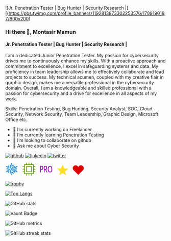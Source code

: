 ![Jr. Penetration Tester | Bug Hunter | Security Research |][(https://pbs.twimg.com/profile_banners/1192813873302253576/1709190187/600x200)
### Hi there 👋, Montasir Mamun
#### Jr. Penetration Tester | Bug Hunter | Security Research |

I am a dedicated Junior Penetration Tester. My passion for cybersecurity drives me to continuously enhance my skills. With a proactive approach and commitment to excellence, I excel in safeguarding systems and data. My proficiency in team leadership allows me to effectively collaborate and lead projects to success. My technical acumen, coupled with my creative flair in graphic design, makes me a versatile professional in the cybersecurity domain. Overall, I am a knowledgeable and skilled professional with a passion for cybersecurity and a drive for excellence in all aspects of my work.

Skills: Penetration Testing, Bug Hunting, Security Analyst, SOC, Cloud Security, Network Security, Team Leadership, Graphic Design, Microsoft Office etc.

- 🔭 I’m currently working on Freelancer 
- 🌱 I’m currently learning Penetration Testing 
- 👯 I’m looking to collaborate on github 
- 💬 Ask me about Cyber Security  


[<img src='https://cdn.jsdelivr.net/npm/simple-icons@3.0.1/icons/github.svg' alt='github' height='40'>](https://github.com/pentesterbd)  [<img src='https://cdn.jsdelivr.net/npm/simple-icons@3.0.1/icons/linkedin.svg' alt='linkedin' height='40'>](https://www.linkedin.com/in/montasirmamun/)  [<img src='https://cdn.jsdelivr.net/npm/simple-icons@3.0.1/icons/twitter.svg' alt='twitter' height='40'>](https://twitter.com/montasirmamunbd)  

<a href='https://archiveprogram.github.com/'><img src='https://raw.githubusercontent.com/acervenky/animated-github-badges/master/assets/acbadge.gif' width='40' height='40'></a> <a href='https://docs.github.com/en/developers'><img src='https://raw.githubusercontent.com/acervenky/animated-github-badges/master/assets/devbadge.gif' width='40' height='40'></a> <a href='https://github.com/pricing'><img src='https://raw.githubusercontent.com/acervenky/animated-github-badges/master/assets/pro.gif' width='40' height='40'></a> <a href='https://stars.github.com/'><img src='https://raw.githubusercontent.com/acervenky/animated-github-badges/master/assets/starbadge.gif' width='35' height='35'></a> <a href='https://docs.github.com/en/github/supporting-the-open-source-community-with-github-sponsors'><img src='https://raw.githubusercontent.com/acervenky/animated-github-badges/master/assets/sponsorbadge.gif' width='35' height='35'></a> 

[![trophy](https://github-profile-trophy.vercel.app/?username=pentesterbd)](https://github.com/ryo-ma/github-profile-trophy)

[![Top Langs](https://github-readme-stats.vercel.app/api/top-langs/?username=pentesterbd)](https://github.com/anuraghazra/github-readme-stats)

![GitHub stats](https://github-readme-stats.vercel.app/api?username=pentesterbd&show_icons=true&count_private=true)  

![Vaunt Badge](https://api.vaunt.dev/v1/github/entities/pentesterbd/contributions?format=svg&private=true)  

![GitHub metrics](https://metrics.lecoq.io/pentesterbd)  

![GitHub streak stats](https://streak-stats.demolab.com/?user=pentesterbd)  

